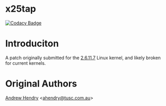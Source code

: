 # x25tap

[![Codacy Badge](https://api.codacy.com/project/badge/Grade/089aa2f1d8cf4ac3818b4d751eee88dc)](https://app.codacy.com/gh/BAN-AI-X25/x.25-tap?utm_source=github.com&utm_medium=referral&utm_content=BAN-AI-X25/x.25-tap&utm_campaign=Badge_Grade_Settings)

# Introduciton

A patch originally submitted for the
[2.6.11.7](http://marc.info/?t=111457714100002&r=1&w=2) Linux kernel, and likely
broken for current kernels.

# Original Authors

[Andrew Hendry](mailto:ahendry@tusc.com.au)
\<[ahendry@tusc.com.au](mailto:ahendry@tusc.com.au)\>
